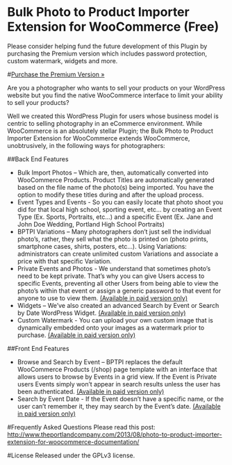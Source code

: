 Bulk Photo to Product Importer Extension for WooCommerce (Free)
===============================================================
Please consider helping fund the future development of this Plugin by purchasing the Premium version which includes password protection, custom watermark, widgets and more.

#[Purchase the Premium Version &#187;](http://www.theportlandcompany.com/shop/custom-web-applications/photo-to-product-importer-wordpress-plugin-for-woocommerce/)

Are you a photographer who wants to sell your products on your WordPress website but you find the native WooCommerce interface to limit your ability to sell your products?

Well we created this WordPress Plugin for users whose business model is centric to selling photography in an eCommerce environment. While WooCommerce is an absolutely stellar Plugin; the Bulk Photo to Product Importer Extension for WooCommerce extends WooCommerce, unobtrusively, in the following ways for photographers:

##Back End Features

* Bulk Import Photos – Which are, then, automatically converted into WooCommerce Products. Product Titles are automatically generated based on the file name of the photo(s) being imported. You have the option to modify these titles during and after the upload process.
* Event Types and Events - So you can easily locate that photo shoot you did for that local high school, sporting event, etc… by creating an Event Type (Ex. Sports, Portraits, etc…) and a specific Event (Ex. Jane and John Doe Wedding, Portland High School Portraits)
* BPTPI Variations – Many photographers don’t just sell the individual photo’s, rather, they sell what the photo is printed on (photo prints, smartphone cases, shirts, posters, etc…). Using Variations: administrators can create unlimited custom Variations and associate a price with that specific Variation. 
* Private Events and Photos - We understand that sometimes photo’s need to be kept private. That’s why you can give Users access to specific Events, preventing all other Users from being able to view the photo’s within that event or assign a generic password to that event for anyone to use to view them. [(Available in paid version only)](http://www.theportlandcompany.com/shop/custom-web-applications/photo-to-product-importer-wordpress-plugin-for-woocommerce/)
* Widgets – We’ve also created an advanced Search by Event or Search by Date WordPress Widget. [(Available in paid version only)](http://www.theportlandcompany.com/shop/custom-web-applications/photo-to-product-importer-wordpress-plugin-for-woocommerce/)
* Custom Watermark - You can upload your own custom image that is dynamically embedded onto your images as a watermark prior to purchase. [(Available in paid version only)](http://www.theportlandcompany.com/shop/custom-web-applications/photo-to-product-importer-wordpress-plugin-for-woocommerce/)

##Front End Features

* Browse and Search by Event – BPTPI replaces the default WooCommerce Products (/shop) page template with an interface that allows users to browse by Events in a grid view. If the Event is Private users Events simply won’t appear in search results unless the user has been authenticated. [(Available in paid version only)](http://www.theportlandcompany.com/shop/custom-web-applications/photo-to-product-importer-wordpress-plugin-for-woocommerce/)
* Search by Event Date - If the Event doesn’t have a specific name, or the user can’t remember it, they may search by the Event’s date. [(Available in paid version only)](http://www.theportlandcompany.com/shop/custom-web-applications/photo-to-product-importer-wordpress-plugin-for-woocommerce/)

#Frequently Asked Questions
Please read this post: http://www.theportlandcompany.com/2013/08/photo-to-product-importer-extension-for-woocommerce-documentation/

#License
Released under the GPLv3 license.